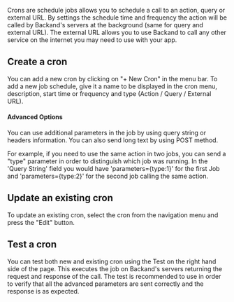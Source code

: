 Crons are schedule jobs allows you to schedule a call to an action, query or external URL. By settings the schedule
time and frequency the action will be called by Backand's servers at the background (same for query and external URL). The external URL allows you to use Backand to call any other service on the internet you may need to use with your app.

## Create a cron

You can add a new cron by clicking on "+ New Cron" in the menu bar.
To add a new job schedule, give it a name to be displayed in the cron menu, description, start time or frequency and type (Action / Query / External URL).

#### Advanced Options
You can use additional parameters in the job by using query string or headers information. You can also send long
text by using POST method.

For example, if you need to use the same action in two jobs, you can send a "type"
parameter in order to distinguish which job was running. In the 'Query String' field you would have 'parameters={type:1}' for the first Job and 'parameters={type:2}' for the second job calling the same action.

## Update an existing cron

To update an existing cron, select the cron from the navigation menu and press the "Edit" button.

## Test a cron

You can test both new and existing cron using the Test on the right hand side of the page. This executes the job on
Backand's servers returning the request and response of the call. The test is recommended to use in order to verify that all the advanced parameters are sent correctly and the response is as expected.
